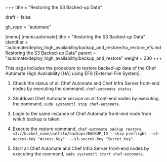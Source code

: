 +++
title = "Restoring the S3 Backed-up Data"

draft = false

gh_repo = "automate"

[menu]
  [menu.automate]
    title = "Restoring the S3 Backed-up Data"
    identifier = "automate/deploy_high_availability/backup_and_restore/ha_restore_efs.md Restoring the S3 Backed-up Data"
    parent = "automate/deploy_high_availability/backup_and_restore"
    weight = 230
+++

This page includes the procedure to restore backed-up data of the Chef Automate High Availability [HA] using EFS [External File System].

1. Check the status of all Chef Automate and Chef Infra Server front-end nodes by executing the command, `chef-automate status`.

1. Shutdown Chef Automate service on all front-end nodes by executing the command, `sudo systemctl stop chef-automate`.

1. Login to the same instance of Chef Automate front-end node from which backup is taken.

1. Execute the restore command, `chef-automate backup restore s3://bucket_name/path/to/backups/BACKUP_ID --skip-preflight --s3-access-key "Access_Key"  --s3-secret-key "Secret_Key"`.

1. Start all Chef Automate and Chef Infra Server front-end nodes by executing the command, `sudo systemctl start chef-automate`.
